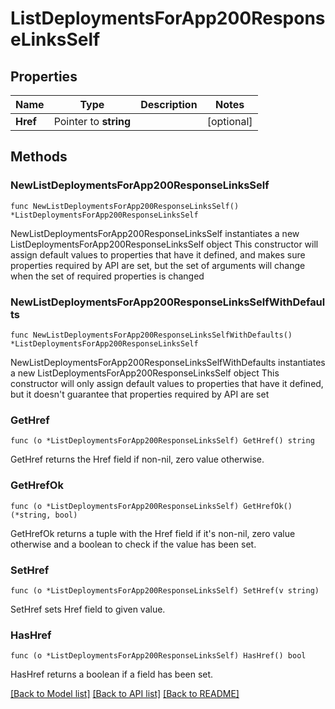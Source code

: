 # ListDeploymentsForApp200ResponseLinksSelf

## Properties

Name | Type | Description | Notes
------------ | ------------- | ------------- | -------------
**Href** | Pointer to **string** |  | [optional] 

## Methods

### NewListDeploymentsForApp200ResponseLinksSelf

`func NewListDeploymentsForApp200ResponseLinksSelf() *ListDeploymentsForApp200ResponseLinksSelf`

NewListDeploymentsForApp200ResponseLinksSelf instantiates a new ListDeploymentsForApp200ResponseLinksSelf object
This constructor will assign default values to properties that have it defined,
and makes sure properties required by API are set, but the set of arguments
will change when the set of required properties is changed

### NewListDeploymentsForApp200ResponseLinksSelfWithDefaults

`func NewListDeploymentsForApp200ResponseLinksSelfWithDefaults() *ListDeploymentsForApp200ResponseLinksSelf`

NewListDeploymentsForApp200ResponseLinksSelfWithDefaults instantiates a new ListDeploymentsForApp200ResponseLinksSelf object
This constructor will only assign default values to properties that have it defined,
but it doesn't guarantee that properties required by API are set

### GetHref

`func (o *ListDeploymentsForApp200ResponseLinksSelf) GetHref() string`

GetHref returns the Href field if non-nil, zero value otherwise.

### GetHrefOk

`func (o *ListDeploymentsForApp200ResponseLinksSelf) GetHrefOk() (*string, bool)`

GetHrefOk returns a tuple with the Href field if it's non-nil, zero value otherwise
and a boolean to check if the value has been set.

### SetHref

`func (o *ListDeploymentsForApp200ResponseLinksSelf) SetHref(v string)`

SetHref sets Href field to given value.

### HasHref

`func (o *ListDeploymentsForApp200ResponseLinksSelf) HasHref() bool`

HasHref returns a boolean if a field has been set.


[[Back to Model list]](../README.md#documentation-for-models) [[Back to API list]](../README.md#documentation-for-api-endpoints) [[Back to README]](../README.md)


